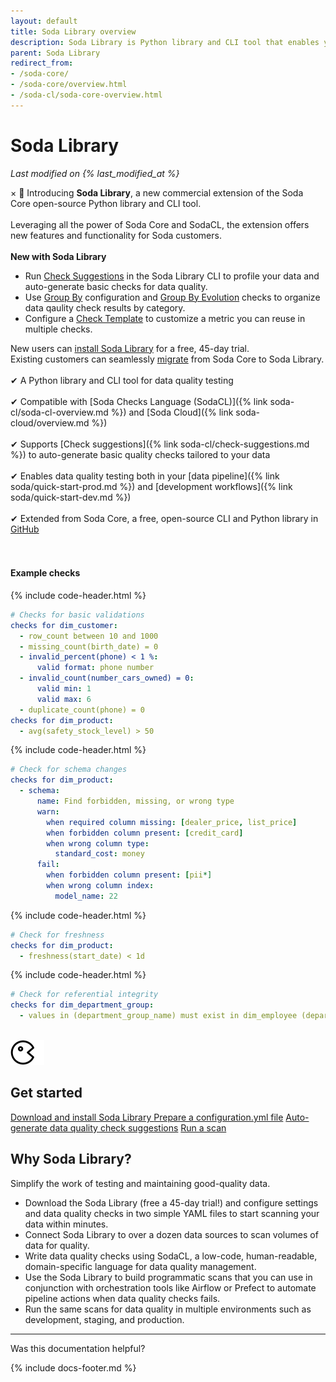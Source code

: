 ```yaml
---
layout: default
title: Soda Library overview
description: Soda Library is Python library and CLI tool that enables you to use the Soda Checks Language to turn user-defined input into SQL queries.
parent: Soda Library
redirect_from: 
- /soda-core/
- /soda-core/overview.html
- /soda-cl/soda-core-overview.html
---
```


# Soda Library
*Last modified on {% last_modified_at %}*
<!--Linked to UI, access Shlink-->
<div class="alert">
  <span class="closebtn" onclick="this.parentElement.style.display='none';">&times;</span>
  🎉 Introducing <strong>Soda Library</strong>, a new commercial extension of the Soda Core open-source Python library and CLI tool. <br /> <br />
  Leveraging all the power of Soda Core and SodaCL, the extension offers new features and functionality for Soda customers. <br /><br />
  <strong>New with Soda Library</strong><br/>
  <ul>
    <li>Run <a href="https://docs.soda.io/soda-cl/check-suggestion.html">Check Suggestions</a> in the Soda Library CLI to profile your data and auto-generate basic checks for data quality.</li>
    <li>Use <a href="https://docs.soda.io/soda-cl/group-by.html">Group By</a> configuration and <a href="https://docs.soda.io/soda-cl/group-evolution.html">Group By Evolution</a> checks to organize data qaulity check results by category.</li>
    <li>Configure a <a href="https://docs.soda.io/soda-cl/check-template.heml">Check Template</a> to customize a metric you can reuse in multiple checks.</li>
  </ul>
  New users can <a href="https://docs.soda.io/soda-library/install.html" target="_blank">install Soda Library</a> for a free, 45-day trial.<br />
  Existing customers can seamlessly <a href="https://docs.soda.io/soda-library/install.html#migrate-from-soda-core">migrate</a> from Soda Core to Soda Library.
</div>

<br />
&#10004;  A Python library and CLI tool for data quality testing<br /> <br />
&#10004;  Compatible with [Soda Checks Language (SodaCL)]({% link soda-cl/soda-cl-overview.md %}) and [Soda Cloud]({% link soda-cloud/overview.md %}) <br /> <br />
&#10004;  Supports [Check suggestions]({% link soda-cl/check-suggestions.md %}) to auto-generate basic quality checks tailored to your data <br /> <br />
&#10004;  Enables data quality testing both in your [data pipeline]({% link soda/quick-start-prod.md %}) and [development workflows]({% link soda/quick-start-dev.md %}) <br /> <br />
&#10004;  Extended from Soda Core, a free, open-source CLI and Python library in <a href="https://github.com/sodadata/soda-core" targt="_blank">GitHub</a> <br /> <br />

<br />

#### Example checks
{% include code-header.html %}
```yaml
# Checks for basic validations
checks for dim_customer:
  - row_count between 10 and 1000
  - missing_count(birth_date) = 0
  - invalid_percent(phone) < 1 %:
      valid format: phone number
  - invalid_count(number_cars_owned) = 0:
      valid min: 1
      valid max: 6
  - duplicate_count(phone) = 0
checks for dim_product:
  - avg(safety_stock_level) > 50
```
{% include code-header.html %}
```yaml
# Check for schema changes
checks for dim_product:
  - schema:
      name: Find forbidden, missing, or wrong type
      warn:
        when required column missing: [dealer_price, list_price]
        when forbidden column present: [credit_card]
        when wrong column type:
          standard_cost: money
      fail:
        when forbidden column present: [pii*]
        when wrong column index:
          model_name: 22
```
{% include code-header.html %}
```yaml
# Check for freshness 
checks for dim_product:
  - freshness(start_date) < 1d
```
{% include code-header.html %}
```yaml
# Check for referential integrity
checks for dim_department_group:
  - values in (department_group_name) must exist in dim_employee (department_name)
```
<br />

<div class="docs-html-content">
    <section class="docs-section" style="padding-top:0">
        <div class="docs-section-row">
            <div class="docs-grid-3cols">
                <div>
                    <img src="/assets/images/icons/icon-pacman@2x.png" width="54" height="40">
                    <h2>Get started</h2>
                    <a href="https://docs.soda.io/soda-library/install.html" target="_blank">Download and install Soda Library </a> 
                    <a href="https://docs.soda.io/soda-library/configure.html" target="_blank">Prepare a configuration.yml file</a>
                    <a href="https://docs.soda.io/soda-cl/check-suggestions.html" target="_blank">Auto-generate data quality check suggestions</a>
                    <a href="https://docs.soda.io/soda-library/run-a-scan.html" target="_blank">Run a scan</a>
                </div>
            </div>
        </div>        
    </section>
</div>

## Why Soda Library?

Simplify the work of testing and maintaining good-quality data.
* Download the Soda Library (free a 45-day trial!) and configure settings and data quality checks in two simple YAML files to start scanning your data within minutes.
* Connect Soda Library to over a dozen data sources to scan volumes of data for quality.
* Write data quality checks using SodaCL, a low-code, human-readable, domain-specific language for data quality management.
* Use the Soda Library to build programmatic scans that you can use in conjunction with orchestration tools like Airflow or Prefect to automate pipeline actions when data quality checks fails.
* Run the same scans for data quality in multiple environments such as development, staging, and production.

---

Was this documentation helpful?

<!-- LikeBtn.com BEGIN -->
<span class="likebtn-wrapper" data-theme="tick" data-i18n_like="Yes" data-ef_voting="grow" data-show_dislike_label="true" data-counter_zero_show="true" data-i18n_dislike="No"></span>
<script>(function(d,e,s){if(d.getElementById("likebtn_wjs"))return;a=d.createElement(e);m=d.getElementsByTagName(e)[0];a.async=1;a.id="likebtn_wjs";a.src=s;m.parentNode.insertBefore(a, m)})(document,"script","//w.likebtn.com/js/w/widget.js");</script>
<!-- LikeBtn.com END -->

{% include docs-footer.md %}